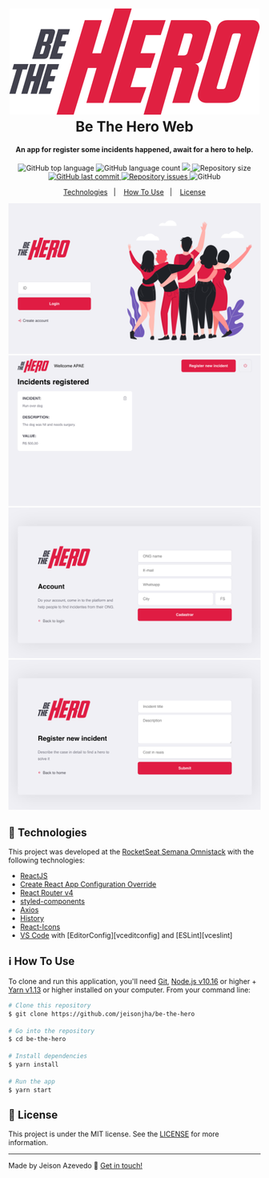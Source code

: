 <h1 align="center">
    <img alt="Be The Hero!" src="./frontend/src/assets/logo.svg" />
    <br>
    Be The Hero Web
</h1>

<h4 align="center">
  An app for register some incidents happened, await for a hero to help.
</h4>
<p align="center">
  <img alt="GitHub top language" src="https://img.shields.io/github/languages/top/jeisonjha/be-the-hero.svg">
  
  <img alt="GitHub language count" src="https://img.shields.io/github/languages/count/jeisonjha/be-the-hero.svg">
  
  <a href="https://www.codacy.com/manual/JeisonJHA/be-the-hero?utm_source=github.com&amp;utm_medium=referral&amp;utm_content=JeisonJHA/be-the-hero&amp;utm_campaign=Badge_Grade">
    <img src="https://api.codacy.com/project/badge/Grade/aa3da21389b94437990040f2913eb5cd"/>
  </a>
  
  <img alt="Repository size" src="https://img.shields.io/github/repo-size/jeisonjha/be-the-hero.svg">
  <a href="https://github.com/jeisonjha/be-the-hero/commits/master">
    <img alt="GitHub last commit" src="https://img.shields.io/github/last-commit/jeisonjha/be-the-hero.svg">
  </a>
  
  <a href="https://github.com/jeisonjha/be-the-hero/issues">
    <img alt="Repository issues" src="https://img.shields.io/github/issues/jeisonjha/be-the-hero.svg">
  </a>
  
  <img alt="GitHub" src="https://img.shields.io/github/license/jeisonjha/be-the-hero.svg">   
</p>

<p align="center">
  <a href="#rocket-technologies">Technologies</a>&nbsp;&nbsp;&nbsp;|&nbsp;&nbsp;&nbsp;
  <a href="#information_source-how-to-use">How To Use</a>&nbsp;&nbsp;&nbsp;|&nbsp;&nbsp;&nbsp;
  <a href="#memo-license">License</a>
</p>

<p align="center">
  <img alt="Login" src="./.images/login_screen.png">   
  <img alt="Register" src="./.images/main_screen.png">   
  <img alt="Dahsboard" src="./.images/new_account.png">   
  <img alt="Profile" src="./.images/new_incident.png">   
</p>

## :rocket: Technologies

This project was developed at the [RocketSeat Semana Omnistack](https://rocketseat.com.br) with the following technologies:

- [ReactJS](https://reactjs.org/)
- [Create React App Configuration Override](https://github.com/sharegate/craco)
- [React Router v4](https://github.com/ReactTraining/react-router)
- [styled-components](https://www.styled-components.com/)
- [Axios](https://github.com/axios/axios)
- [History](https://www.npmjs.com/package/history)
- [React-Icons](http://react-icons.github.io/react-icons/)
- [VS Code][vc] with [EditorConfig][vceditconfig] and [ESLint][vceslint]

## :information_source: How To Use

To clone and run this application, you'll need [Git](https://git-scm.com), [Node.js v10.16][nodejs] or higher + [Yarn v1.13][yarn] or higher installed on your computer. From your command line:

```bash
# Clone this repository
$ git clone https://github.com/jeisonjha/be-the-hero

# Go into the repository
$ cd be-the-hero

# Install dependencies
$ yarn install

# Run the app
$ yarn start
```

## :memo: License

This project is under the MIT license. See the [LICENSE](https://github.com/jeisonjha/be-the-hero/blob/master/LICENSE) for more information.

---

Made by Jeison Azevedo :wave: [Get in touch!](https://www.linkedin.com/in/jeison-azevedo/)

[nodejs]: https://nodejs.org/
[yarn]: https://yarnpkg.com/
[vc]: https://code.visualstudio.com/
